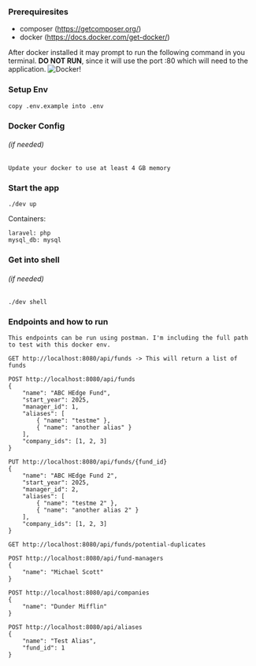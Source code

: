 ### Prerequiresites

- composer (https://getcomposer.org/)
- docker (https://docs.docker.com/get-docker/)

After docker installed it may prompt to run the following command in you terminal. **DO NOT RUN**, since it will use the port :80 which will need to the application.
![Docker!](https://user-images.githubusercontent.com/207759/84058442-872ae280-a9b9-11ea-9853-6899721d7213.png)

### Setup Env

```
copy .env.example into .env
```

### Docker Config
###### (if needed)
```
Update your docker to use at least 4 GB memory
```


### Start the app

```
./dev up
```

Containers:

```
laravel: php
mysql_db: mysql
```

### Get into shell
###### (if needed)
```
./dev shell
```

### Endpoints and how to run
```
This endpoints can be run using postman. I'm including the full path to test with this docker env.

GET http://localhost:8080/api/funds -> This will return a list of funds

POST http://localhost:8080/api/funds
{
    "name": "ABC HEdge Fund",
    "start_year": 2025,
    "manager_id": 1,
    "aliases": [
        { "name": "testme" },
        { "name": "another alias" }
    ],
    "company_ids": [1, 2, 3]
}

PUT http://localhost:8080/api/funds/{fund_id}
{
    "name": "ABC HEdge Fund 2",
    "start_year": 2025,
    "manager_id": 2,
    "aliases": [
        { "name": "testme 2" },
        { "name": "another alias 2" }
    ],
    "company_ids": [1, 2, 3]
}

GET http://localhost:8080/api/funds/potential-duplicates

POST http://localhost:8080/api/fund-managers
{
    "name": "Michael Scott"
}

POST http://localhost:8080/api/companies
{
    "name": "Dunder Mifflin"
}

POST http://localhost:8080/api/aliases
{
    "name": "Test Alias",
    "fund_id": 1
}
```
